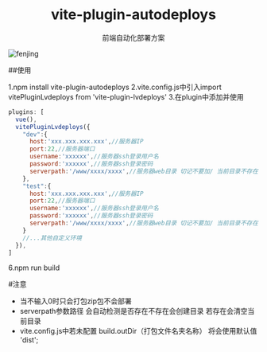 <h1 align="center">vite-plugin-autodeploys</h1>
<p align="center">前端自动化部署方案</p>

![fenjing](https://gimg2.baidu.com/image_search/src=http%3A%2F%2Fimg.jj20.com%2Fup%2Fallimg%2F1113%2F032120114622%2F200321114622-4-1200.jpg&refer=http%3A%2F%2Fimg.jj20.com&app=2002&size=f9999,10000&q=a80&n=0&g=0n&fmt=auto?sec=1652344404&t=ff628030564042459fa619b274b204a0)


##使用

1.npm install vite-plugin-autodeploys
2.vite.config.js中引入import vitePluginLvdeploys from 'vite-plugin-lvdeploys'
3.在plugin中添加并使用
```javascript
plugins: [
  vue(),
  vitePluginLvdeploys({
    "dev":{
      host:'xxx.xxx.xxx.xxx',//服务器IP
      port:22,//服务器端口
      username:'xxxxxx',//服务器ssh登录用户名
      password:'xxxxxx',//服务器ssh登录密码
      serverpath:'/www/xxxx/xxxx',//服务器web目录 切记不要加/ 当前目录不存在会创建目录并且当前目录所有文件会被清空重新部署前端项目
    },
    "test":{
      host:'xxx.xxx.xxx.xxx',//服务器IP
      port:22,//服务器端口
      username:'xxxxxx',//服务器ssh登录用户名
      password:'xxxxxx',//服务器ssh登录密码
      serverpath:'/www/xxxx/xxxx',//服务器web目录 切记不要加/ 当前目录不存在会创建目录并且当前目录所有文件会被清空重新部署前端项目
    }
    //...其他自定义环境
  }),
]
```
6.npm run build

#注意
- 当不输入0时只会打包zip包不会部署
 - serverpath参数路径 会自动检测是否存在不存在会创建目录 若存在会清空当前目录
 - vite.config.js中若未配置 build.outDir（打包文件名夹名称） 将会使用默认值 'dist';
